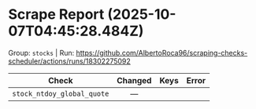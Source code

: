 # Scrape Report (2025-10-07T04:45:28.484Z)

Group: `stocks`  |  Run: https://github.com/AlbertoRoca96/scraping-checks-scheduler/actions/runs/18302275092

| Check | Changed | Keys | Error |
|---|:---:|:--|:--|
| `stock_ntdoy_global_quote` | — |  |  |

